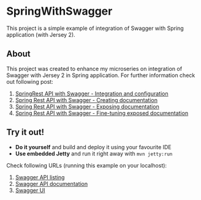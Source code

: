 SpringWithSwagger
=================
This project is a simple example of integration of Swagger with Spring application (with Jersey 2).

About
-----
This project was created to enhance my microseries on integration of Swagger with Jersey 2 in Spring application. For further information check out following post:
 
1. [SpringRest API with Swagger - Integration and configuration](http://jakubstas.com/spring-jersey-swagger-configuration)
2. [Spring Rest API with Swagger - Creating documentation](http://jakubstas.com/spring-jersey-swagger-create-documentation)
3. [Spring Rest API with Swagger - Exposing documentation](http://jakubstas.com/spring-jersey-swagger-expose-documentation)
4. [Spring Rest API with Swagger - Fine-tuning exposed documentation](http://jakubstas.com/spring-jersey-swagger-fine-tuning-exposed-documentation)

Try it out!
-----------
* **Do it yourself** and build and deploy it using your favourite IDE
* **Use embedded Jetty** and run it right away with `mvn jetty:run`

Check following URLs (running this example on your localhost):

1. [Swagger API listing](http://localhost:8080/SpringWithSwagger/rest/api-docs/)
2. [Swagger API documentation](http://localhost:8080/SpringWithSwagger/rest/api-docs/products)
3. [Swagger UI](http://localhost:8080/SpringWithSwagger/apidocs/)
